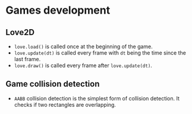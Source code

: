 # Games development

## Love2D
- `love.load()` is called once at the beginning of the game.
- `love.update(dt)` is called every frame with `dt` being the time since the last frame.
- `love.draw()` is called every frame after `love.update(dt)`. 


## Game collision detection 
- `AABB` collision detection is the simplest form of collision detection. It checks if two rectangles are overlapping.